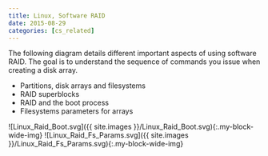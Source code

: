 ```yaml
---
title: Linux, Software RAID
date: 2015-08-29
categories: [cs_related]
---
```


The following diagram details different important aspects of using software RAID. 
The goal is to understand the sequence of commands you issue when creating a disk array.

* Partitions, disk arrays and filesystems
* RAID superblocks
* RAID and the boot process
* Filesystems parameters for arrays

![Linux_Raid_Boot.svg]({{ site.images }}/Linux_Raid_Boot.svg){:.my-block-wide-img}
![Linux_Raid_Fs_Params.svg]({{ site.images }}/Linux_Raid_Fs_Params.svg){:.my-block-wide-img}
